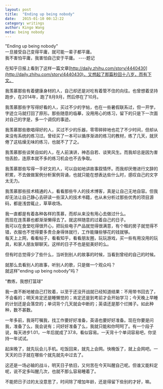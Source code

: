 ```yaml
---
layout: post
title:  "Ending up being nobody"
date:   2015-01-10 00:12:22
category: writings
author: Kingo Wang
meta: being nobody
---
```

   
"Ending up being nobody"      
一旦接受自己变得平庸，就可能一辈子都平庸。      
我不害怕平庸，我害怕自己安于平庸。        ----题记      
   
在知乎日报上看到了这样一篇文章[http://daily.zhihu.com/story/4440430](http://daily.zhihu.com/story/4440430)，又想起了那篇秒回十八岁，而有下文。   
   
我羡慕那些有着健康身材的人，自己却还是对吃有着管不住的向往。也曾想着坚持跑步，在2014年，跑了8月9月，然后停在了10月。   
   
我羡慕那些字写得好看的人，买过不少的字帖，也在一些暑假联系过，但一开学，字迹立马就打回了原形。那些随意的临摹，没用用心的练习，留下的只是下一次面对自己的字是，多一个调侃的事迹。   
   
我羡慕那些歌唱得好的人，买过不少的乐器，零零碎碎地也花了不少时间，但却从来没有系统的练习过。曾经买了一本可以循序渐进的练习的教材，练了几天，就厌倦了这枯燥无味的练习，也就不了了之。   
   
我羡慕那些谈笑自如的人，在人前演讲，神态自若、谈笑风生。而我却总是因为害怕丢脸，连原本就不多的练习机会也不去争取。   
   
我羡慕那些写得一手好文的人，可以自如地讲故事叙情怀。而我却厌倦进行文辞的积累，不去做做案例分析案例背诵，也就只能在想表达些什么时，感叹自己的文字太无力。   
   
我羡慕那些技术精通的人，看看那些牛人的技术博客，真是让自己无地自容。但我却无法让自己静心去研读一些深入的技术书籍，也从未分析过那些优秀的项目源码，都是浅尝辄止，草草收场。   
   
我一直都是有着各种各样的羡慕，而却从来没有用心去做过什么。   
而现在连羡慕也都渐渐懒得去了。就这样随意的过着自己的日子。   
我可以在食堂吃得很开心，把玩些电子产品就觉得很满意，有个租的房子就觉得不错，衣服也不觉得要多贵合身得体就行，工作能赚些够花的钱就够。   
每天上上网，看看帖子，看看知乎，看看朋友圈，玩玩游戏，买一些有用没用的玩具，和家人朋友聊聊天。这样的日子不也是挺美好的么。   
   
但有时总觉得少了些什么，当听到别人的故事的时候，当看到曾经的自己的时候。   
   
就那么去看别人的故事，听别人的歌，只是做一个观众吗？   
就这样"ending up being nobody"吗？   
   
"教练，我想打篮球"   
   
我一直不断地被自己打败着，以至于还没开战就已经知道结果：不用带书回去了，不会看的；明天肯定还是睡懒觉的；肯定还是到考前才会开始学习；今天晚上早睡的计划还是会落空的；单词背个几天就会中断的；英语还是那个烂摊子。如此种种，数不甚数。   
   
一年多前，我哥叮嘱我，找工作要好好准备，英语也要好好准备。现在你要是问我，准备了么，我会说有；问好好准备了么，我就只能和你呵呵了。有一个段子说，每天进步1.01，一年后就成了37.8，看似容易。一天背十个单词容易吧，你坚持一年试试。   
   
起床晚了，就先玩会儿手机。吃饭回来，就先上会网。快晚饭了，就上会网吧。一天天的日子就在哪些个就先就先中过去了。   
   
这还是一场必输的战斗，明天日子依旧，又何苦在今天叫醒自己呢。但谁又能料定呢，说不定多叫醒几次，也就不那么容易睡着了。   
   
不能把日子过的太没意思了，时间除了增加年龄，还是得留下些别的才好，嘛。
